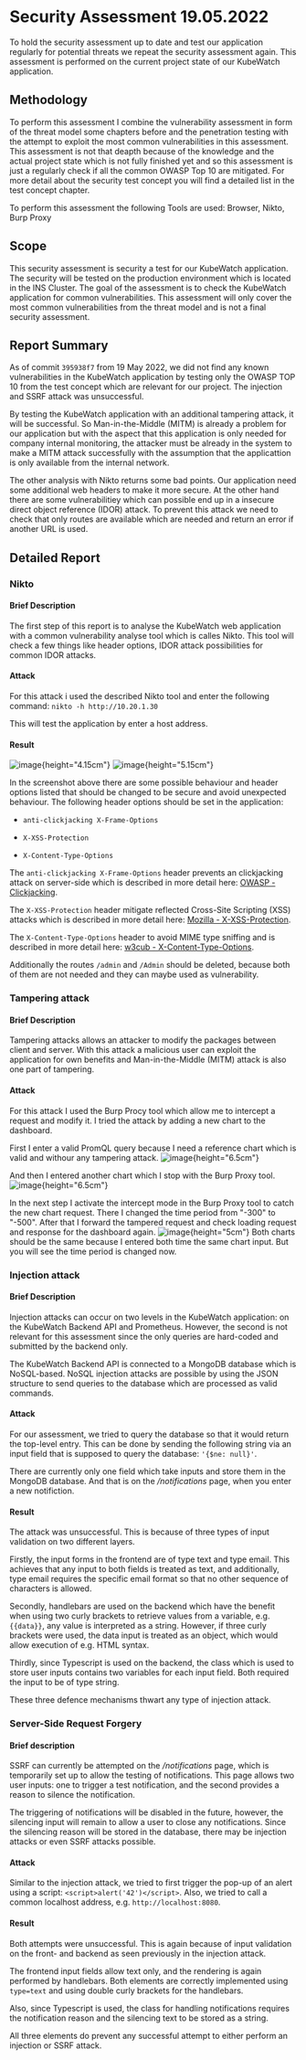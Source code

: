 # Security Assessment 19.05.2022

To hold the security assessment up to date and test our application
regularly for potential threats we repeat the security assessment again.
This assessment is performed on the current project state of our
KubeWatch application.

## Methodology

To perform this assessment I combine the vulnerability assessment in
form of the threat model some chapters before and the penetration
testing with the attempt to exploit the most common vulnerabilities in
this assessment. This assessment is not that deapth because of the
knowledge and the actual project state which is not fully finished yet
and so this assessment is just a regularly check if all the common OWASP
Top 10 are mitigated. For more detail about the security test concept
you will find a detailed list in the test concept chapter.

To perform this assessment the following Tools are used: Browser, Nikto,
Burp Proxy

## Scope

This security assessment is security a test for our KubeWatch
application. The security will be tested on the production environment
which is located in the INS Cluster. The goal of the assessment is to
check the KubeWatch application for common vulnerabilities. This
assessment will only cover the most common vulnerabilities from the
threat model and is not a final security assessment.

## Report Summary

As of commit `395938f7` from 19 May 2022, we did not find any known
vulnerabilities in the KubeWatch application by testing only the OWASP
TOP 10 from the test concept which are relevant for our project. The
injection and SSRF attack was unsuccessful.

By testing the KubeWatch application with an additional tampering
attack, it will be successful. So Man-in-the-Middle (MITM) is already a
problem for our application but with the aspect that this application is
only needed for company internal monitoring, the attacker must be
already in the system to make a MITM attack successfully with the
assumption that the applicattion is only available from the internal
network.

The other analysis with Nikto returns some bad points. Our application
need some additional web headers to make it more secure. At the other
hand there are some vulnerabilitiey which can possible end up in a
insecure direct object reference (IDOR) attack. To prevent this attack
we need to check that only routes are available which are needed and
return an error if another URL is used.

## Detailed Report

### Nikto

#### Brief Description

The first step of this report is to analyse the KubeWatch web
application with a common vulnerability analyse tool which is calles
Nikto. This tool will check a few things like header options, IDOR
attack possibilities for common IDOR attacks.

#### Attack

For this attack i used the described Nikto tool and enter the following
command: `nikto -h http://10.20.1.30`

This will test the application by enter a host address.

#### Result

![image](resources/security_assessment_2_nikto.png){height="4.15cm"}
![image](resources/IDOR-attack.png){height="5.15cm"}

In the screenshot above there are some possible behaviour and header
options listed that should be changed to be secure and avoid unexpected
behaviour. The following header options should be set in the
application:

-   `anti-clickjacking X-Frame-Options`

-   `X-XSS-Protection`

-   `X-Content-Type-Options`

The `anti-clickjacking X-Frame-Options` header prevents an clickjacking
attack on server-side which is described in more detail here: [OWASP -
Clickjacking](https://owasp.org/www-community/attacks/Clickjacking).

The `X-XSS-Protection` header mitigate reflected Cross-Site Scripting
(XSS) attacks which is described in more detail here: [Mozilla -
X-XSS-Protection](https://developer.mozilla.org/en-US/docs/Web/HTTP/Headers/X-XSS-Protection).

The `X-Content-Type-Options` header to avoid MIME type sniffing and is
described in more detail here: [w3cub -
X-Content-Type-Options](https://docs.w3cub.com/http/headers/x-content-type-options).

Additionally the routes `/admin` and `/Admin` should be deleted, because
both of them are not needed and they can maybe used as vulnerability.

### Tampering attack

#### Brief Description

Tampering attacks allows an attacker to modify the packages between
client and server. With this attack a malicious user can exploit the
application for own benefits and Man-in-the-Middle (MITM) attack is also
one part of tampering.

#### Attack

For this attack I used the Burp Procy tool which allow me to intercept a
request and modify it. I tried the attack by adding a new chart to the
dashboard.

First I enter a valid PromQL query because I need a reference chart
which is valid and withour any tampering attack.
![image](resources/tampering-without-attack.png){height="6.5cm"}

And then I entered another chart which I stop with the Burp Proxy tool.
![image](resources/tampering-attack.png){height="6.5cm"}

In the next step I activate the intercept mode in the Burp Proxy tool to
catch the new chart request. There I changed the time period from
\"-300\" to \"-500\". After that I forward the tampered request and
check loading request and response for the dashboard again.
![image](resources/tampering-successful-2.png){height="5cm"} Both charts
should be the same because I entered both time the same chart input. But
you will see the time period is changed now.

### Injection attack

#### Brief Description

Injection attacks can occur on two levels in the KubeWatch application:
on the KubeWatch Backend API and Prometheus. However, the second is not
relevant for this assessment since the only queries are hard-coded and
submitted by the backend only.

The KubeWatch Backend API is connected to a MongoDB database which is
NoSQL-based. NoSQL injection attacks are possible by using the JSON
structure to send queries to the database which are processed as valid
commands.

#### Attack

For our assessment, we tried to query the database so that it would
return the top-level entry. This can be done by sending the following
string via an input field that is supposed to query the database:
`'{$ne: null}'`.

There are currently only one field which take inputs and store them in
the MongoDB database. And that is on the */notifications* page, when you
enter a new notifiction.

#### Result

The attack was unsuccessful. This is because of three types of input
validation on two different layers.

Firstly, the input forms in the frontend are of type text and type
email. This achieves that any input to both fields is treated as text,
and additionally, type email requires the specific email format so that
no other sequence of characters is allowed.

Secondly, handlebars are used on the backend which have the benefit when
using two curly brackets to retrieve values from a variable, e.g.
`{{data}}`, any value is interpreted as a string. However, if three
curly brackets were used, the data input is treated as an object, which
would allow execution of e.g. HTML syntax.

Thirdly, since Typescript is used on the backend, the class which is
used to store user inputs contains two variables for each input field.
Both required the input to be of type string.

These three defence mechanisms thwart any type of injection attack.

### Server-Side Request Forgery

#### Brief description

SSRF can currently be attempted on the */notifications* page, which is
temporarily set up to allow the testing of notifications. This page
allows two user inputs: one to trigger a test notification, and the
second provides a reason to silence the notification.

The triggering of notifications will be disabled in the future, however,
the silencing input will remain to allow a user to close any
notifications. Since the silencing reason will be stored in the
database, there may be injection attacks or even SSRF attacks possible.

#### Attack

Similar to the injection attack, we tried to first trigger the pop-up of
an alert using a script: `<script>alert('42')</script>`. Also, we tried
to call a common localhost address, e.g. `http://localhost:8080`.

#### Result

Both attempts were unsuccessful. This is again because of input
validation on the front- and backend as seen previously in the injection
attack.

The frontend input fields allow text only, and the rendering is again
performed by handlebars. Both elements are correctly implemented using
`type=text` and using double curly brackets for the handlebars.

Also, since Typescript is used, the class for handling notifications
requires the notification reason and the silencing text to be stored as
a string.

All three elements do prevent any successful attempt to either perform
an injection or SSRF attack.
